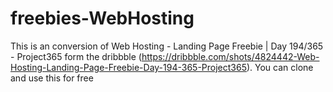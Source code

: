 # freebies-WebHosting
This is an conversion of Web Hosting - Landing Page Freebie | Day 194/365 - Project365 form the dribbble (https://dribbble.com/shots/4824442-Web-Hosting-Landing-Page-Freebie-Day-194-365-Project365). You can clone and use this for free
